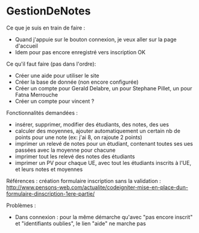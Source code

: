 GestionDeNotes
==============

Ce que je suis en train de faire :
   - Quand j'appuie sur le bouton connexion, je veux aller sur la page d'accueil
   - Idem pour pas encore enregistré vers inscription OK

Ce qu'il faut faire (pas dans l'ordre):
   - Créer une aide pour utiliser le site
   - Créer la base de donnée (non encore configurée)
   - Créer un compte pour Gerald Delabre, un pour Stephane Pillet, un pour Fatna Merrouche 
   - Créer un compte pour vincent ?
   
Fonctionnalités demandées :
   - insérer, supprimer, modifier des étudiants, des notes, des ues
   - calculer des moyennes, ajouter automatiquement un certain nb de points pour une note (ex: j'ai 8, on rajoute 2 points)
   - imprimer un relevé de notes pour un étudiant, contenant toutes ses ues passées avec la moyenne pour chacune
   - imprimer tout les relevé des notes des étudiants
   - imprimer un PV pour chaque UE, avec tout les étudiants inscrits à l'UE, et leurs notes et moyennes

Références :
création formulaire inscription sans la validation :
http://www.pensons-web.com/actualite/codeigniter-mise-en-place-dun-formulaire-dinscription-1ere-partie/

Problèmes :
   - Dans connexion : pour la même démarche qu'avec "pas encore inscrit" et "identifiants oublies", le lien "aide" ne marche pas

